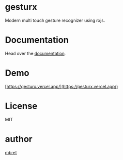 # gesturx

Modern multi touch gesture recognizer using rxjs.

# Documentation

Head over the [documentation](https://github.com/mbret/gesturx/wiki/Documentation).

# Demo

[https://gesturx.vercel.app/](https://gesturx.vercel.app/)

# License

MIT

# author

[mbret](https://github.com/mbret)
